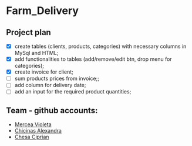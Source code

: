 # Farm_Delivery

## Project plan 

- [x] create tables (clients, products, categories) with necessary columns in MySql and HTML;
- [x] add functionalities to tables (add/remove/edit btn, drop menu for categories);
- [x] create invoice for client;
- [ ] sum products prices from invoice;;
- [ ] add column for delivery date;
- [ ] add an input for the required product quantities; 

## Team - github accounts:

- [Mercea Violeta](https://github.com/vmercea)
- [Chicinas Alexandra](https://github.com/alexandraschicinas)
- [Chesa Ciprian](https://github.com/ciprianchesa)